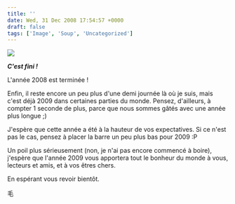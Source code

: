 ```yaml
---
title: ''
date: Wed, 31 Dec 2008 17:54:57 +0000
draft: false
tags: ['Image', 'Soup', 'Uncategorized']
---
```


![](https://madd0.files.wordpress.com/2008/12/rcxxgaq0ni5u22p74eq8zasko1_500.jpg)

**_C'est fini !_**

L'année 2008 est terminée !

Enfin, il reste encore un peu plus d'une demi journée là où je suis, mais c'est déjà 2009 dans certaines parties du monde. Pensez, d'ailleurs, à compter 1 seconde de plus, parce que nous sommes gâtés avec une année plus longue ;)

J'espère que cette année a été à la hauteur de vos expectatives. Si ce n'est pas le cas, pensez à placer la barre un peu plus bas pour 2009 :P

Un poil plus sérieusement (non, je n'ai pas encore commencé à boire), j'espère que l'année 2009 vous apportera tout le bonheur du monde à vous, lecteurs et amis, et à vos êtres chers.

En espérant vous revoir bientôt.

毛